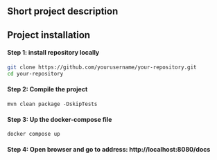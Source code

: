 

## Short project description


## Project installation

#### Step 1: install repository locally
```sh
git clone https://github.com/yourusername/your-repository.git
cd your-repository
```
#### Step 2: Compile the project
```shell
mvn clean package -DskipTests   
```

#### Step 3: Up the docker-compose file
```shell
docker compose up
```
#### Step 4: Open browser and go to address: http://localhost:8080/docs